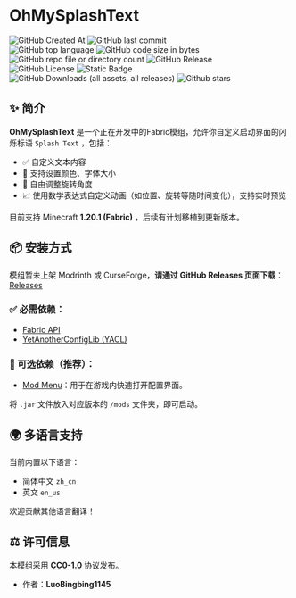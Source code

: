# OhMySplashText  
![GitHub Created At](https://img.shields.io/github/created-at/LuoBingbing1145/ohmysplashtext.svg)
![GitHub last commit](https://img.shields.io/github/last-commit/LuoBingbing1145/ohmysplashtext)  
![GitHub top language](https://img.shields.io/github/languages/top/LuoBingbing1145/ohmysplashtext)
![GitHub code size in bytes](https://img.shields.io/github/languages/code-size/LuoBingbing1145/ohmysplashtext)
![GitHub repo file or directory count](https://img.shields.io/github/directory-file-count/LuoBingbing1145/ohmysplashtext)
![GitHub Release](https://img.shields.io/github/v/release/LuoBingbing1145/ohmysplashtext)  
![GitHub License](https://img.shields.io/github/license/LuoBingbing1145/ohmysplashtext)
![Static Badge](https://img.shields.io/badge/Author-LuoBingbing1145-blue)  
![GitHub Downloads (all assets, all releases)](https://img.shields.io/github/downloads/LuoBingbing1145/ohmysplashtext/total)
![Github stars](https://img.shields.io/github/stars/LuoBingbing1145/ohmysplashtext.svg)  

## ✨ 简介  
**OhMySplashText** 是一个正在开发中的Fabric模组，允许你自定义启动界面的闪烁标语 `Splash Text` ，包括：  

- ✅ 自定义文本内容  
- 🎨 支持设置颜色、字体大小  
- 🔄 自由调整旋转角度  
- 📈 使用数学表达式自定义动画（如位置、旋转等随时间变化），支持实时预览  

目前支持 Minecraft **1.20.1 (Fabric)** ，后续有计划移植到更新版本。  

## 📦 安装方式  
模组暂未上架 Modrinth 或 CurseForge，**请通过 GitHub Releases 页面下载**：[Releases](https://github.com/LuoBingbing1145/ohmysplashtext/releases)  

### ✅ 必需依赖：  
- [Fabric API](https://modrinth.com/mod/fabric-api)  
- [YetAnotherConfigLib (YACL)](https://modrinth.com/mod/yet-another-config-lib)  

### 🧩 可选依赖（推荐）：  
- [Mod Menu](https://modrinth.com/mod/modmenu)：用于在游戏内快速打开配置界面。  

将 `.jar` 文件放入对应版本的 `/mods` 文件夹，即可启动。  

## 🌍 多语言支持  

当前内置以下语言：  

- 简体中文 `zh_cn`  
- 英文 `en_us`  

欢迎贡献其他语言翻译！  

## ⚖️ 许可信息  

本模组采用 **[CC0-1.0](https://creativecommons.org/publicdomain/zero/1.0/deed.zh)** 协议发布。  

- 作者：**LuoBingbing1145**  
